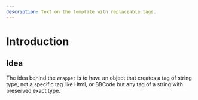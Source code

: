 ```yaml
---
description: Text on the template with replaceable tags.
---
```


# Introduction

## Idea

The idea behind the `Wrapper` is to have an object that creates a tag of string type, not a specific tag like Html, or BBCode but any tag of a string with preserved exact type.
